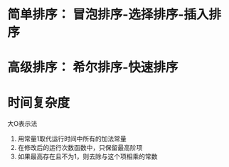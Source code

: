 # 简单排序： 冒泡排序-选择排序-插入排序
# 高级排序： 希尔排序-快速排序

# 时间复杂度
  大O表示法
  1. 用常量1取代运行时间中所有的加法常量
  2. 在修改后的运行次数函数中，只保留最高阶项
  3. 如果最高存在且不为1，则去除与这个项相乘的常数